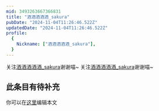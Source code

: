 ```yaml
---
mid: 3493263667366831
title: "酒酒酒酒酒_sakura"
pubDate: "2024-11-04T11:26:46.522Z"
updatedDate: "2024-11-04T11:26:46.522Z"
profile:
  {
    Nickname: ["酒酒酒酒酒_sakura"],
  }
---
```


关注[酒酒酒酒酒_sakura](https://space.bilibili.com/3493263667366831)谢谢喵~ 关注[酒酒酒酒酒_sakura](https://space.bilibili.com/3493263667366831)谢谢喵~

## 此条目有待补充
你可以在[这里](https://github.com/Yuhanawa/VTuber.ICU-Content/edit/master/v/酒酒酒酒酒_sakura/index.md)编辑本文
